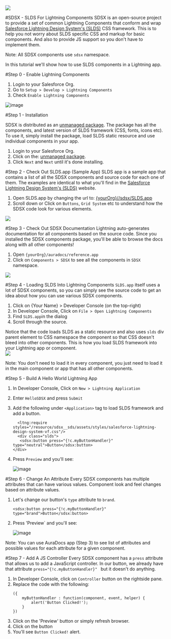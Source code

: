 <image src="https://login.salesforce.com/img/logo190.png"/>


#SDSX - SLDS For Lightning Components
SDSX is an open-source project to provide a set of common Lightning Components that conform and wrap [Salesforce Lightning Design System's (SLDS)](http://getslds.com) CSS framework. This is to help you not worry about SLDS specific CSS and markup for basic components. And also to provide JS support so you don't have to implement them.

Note: All SDSX components use `sdsx` namespace.

In this tutorial we'll show how to use SLDS components in a Lightning app.

#Step 0 - Enable Lightning Components
1. Login to your Salesforce Org.
2. Go to `Setup > Develop > Lightning Components`
3. Check `Enable Lightning Components`

![image](https://raw.githubusercontent.com/ForceDotComLabs/sdsx/master/tutorial/enableLightningComponentsPic.png?token=AAmOoQ83GPhZKZVL0OehGs1KF45P-UTVks5Vw5_xwA%3D%3D)

#Step 1 - Installation

SDSX is distributed as an [unmanaged package](https://help.salesforce.com/apex/HTViewHelpDoc?id=sharing_apps.htm&language=en). The package has all the components, and latest version of SLDS framework (CSS, fonts, icons etc). To use it, simply install the package, load SLDS static resource and use individual components in your app.

1. Login to your Salesforce Org.
2. Click on the: [unmanaged package](https://login.salesforce.com/packaging/installPackage.apexp?p0=04tB0000000DwlZ). 
3. Click `Next` and `Next` until it's done installing.

#Step 2 - Check Out SLDS.app (Sample App)
SLDS app is a sample app that contains a list of all the SDSX components and source code for each one of them. The examples are identical to what you'll find in the [Salesforce Lightning Design System's (SLDS)](http://salesforce-design-system.herokuapp.com) website.

1. Open SLDS.app by changing the url to: [{yourOrg}//sdsx/SLDS.app](https://login.salesforce.com/sdsx/SLDS.app)
2. Scroll down or Click on `Buttons`, `Grid System` etc to understand how the SDSX code look for various elements.

<image src="https://raw.githubusercontent.com/ForceDotComLabs/sdsx/master/slds-app-small.png?token=AAmOoUKiDyKUoD3GGVHOFaCoqGVEKXu8ks5Vv6HUwA%3D%3D"/>

#Step 3 - Check Out SDSX Documentation
Lightning auto-generates documentation for all components based on the source code. Since you installed the SDSX components package, you'll be able to browse the docs along with all other components! 
1. Open `{yourOrg}/auradocs/reference.app`
2. Click on `Components > SDSX` to see all the components in `SDSX` namespace. 


<image src="https://raw.githubusercontent.com/ForceDotComLabs/sdsx/master/tutorial/auraDocsPic.png?token=AAmOodKb9rVMTRPyycVSGSWLnTEA7iqZks5Vw7STwA%3D%3D"/>

#Step 4 - Loading SLDS Into Lightning Components
`SLDS.app` itself uses a lot of SDSX components, so you can simply see the source code to get an idea about how you can use various SDSX components.
1. Click on {Your Name} > Developer Console (on the top-right)
2. In Developer Console, Click on `File > Open Lightning Components`
3. Find `SLDS.app`in the dialog
4. Scroll through the source.

Notice that the code loads SLDS as a static resource and also uses `slds` div parent element to CSS namespace the component so that CSS doesn't bleed into other components. This is how you load SLDS framework into your Lightning app or component.  
<image src="https://raw.githubusercontent.com/ForceDotComLabs/sdsx/master/tutorial/sldsNSPic.png?token=AAmOocILl68XPbdGeJZF5VtPloyzg1EEks5Vw7TuwA%3D%3D"/>

Note: You don't need to load it in every component, you just need to load it in the main component or app that has all other components.

#Step 5 - Build A Hello World Lightning App
1. In Developer Console, Click on `New > Lightning Application`
2. Enter `HelloSDSX` and press `Submit`
3. Add the following under `<Application>` tag to load SLDS framework and add a button.
	```    
	  <ltng:require styles="/resource/sdsx__sds/assets/styles/salesforce-lightning-design-system-vf.css"/>
	  <div class="slds">
       <sdsx:button press="{!c.myButtonHandler}" type="neutral">Button</sdsx:button>
    </div>

	```
4. Press `Preview` and you'll see:

	![image](https://raw.githubusercontent.com/ForceDotComLabs/sdsx/master/tutorial/buttonPic.png?token=AAmOoSrUeJXezRvpCdsPwl6aYCd_jhXVks5Vw7VCwA%3D%3D)


#Step 6 - Change An Attribute
Every SDSX components has multiple attributes that can have various values. Component look and feel changes based on attribute values. 

1. Let's change our button's `type` attribute to `brand`.
	```
	<sdsx:button press="{!c.myButtonHandler}" type="brand">Button</sdsx:button>
	```

4. Press 'Preview` and you'll see:

	![image](https://raw.githubusercontent.com/ForceDotComLabs/sdsx/master/tutorial/buttonBrandPic.png?token=AAmOodeZEuoLBMgroITMhykc5eP7GRw9ks5Vw7VNwA%3D%3D)

Note: You can use  AuraDocs app (Step 3) to see list of attributes and possible values for each attribute for a given component.



#Step 7 - Add A JS Controller
Every SDSX component has a `press` attribute that allows us to add a JavaScript controller. In our button, we already have that attribute `press="{!c.myButtonHandler}" ` but it doesn't do anything.
1. In Developer Console, click on `Controller` button on the rightside pane.
2. Replace the code with the following:
	```
	({
		myButtonHandler : function(component, event, helper) {
			alert('Button Clicked!');
		}
	})
	```
3. Click on the 'Preview' button or simply refresh browser.
4. Click on the button
5. You'll see `Button Clicked!` alert.


